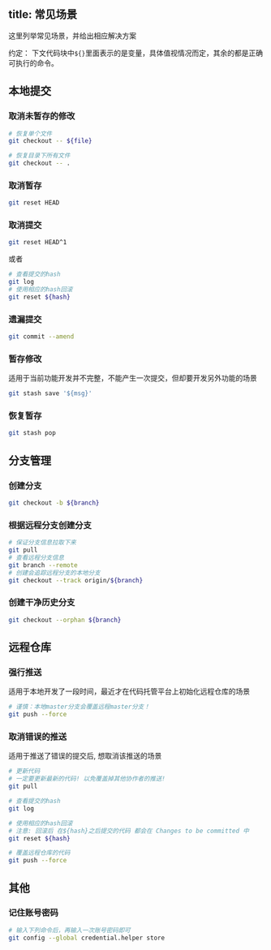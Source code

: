 title: 常见场景
---

这里列举常见场景，并给出相应解决方案

约定： 下文代码块中`${}`里面表示的是变量，具体值视情况而定，其余的都是正确可执行的命令。

## 本地提交

### 取消未暂存的修改

```sh
# 恢复单个文件
git checkout -- ${file}

# 恢复目录下所有文件
git checkout -- .
```

### 取消暂存

```sh
git reset HEAD
```

### 取消提交

```sh
git reset HEAD^1
```

或者

``` sh
# 查看提交的hash
git log
# 使用相应的hash回滚
git reset ${hash}
```

### 遗漏提交

```sh
git commit --amend
```

### 暂存修改

适用于当前功能开发并不完整，不能产生一次提交，但却要开发另外功能的场景

``` sh
git stash save '${msg}'
```

### 恢复暂存

```sh
git stash pop
```

## 分支管理

### 创建分支

```sh
git checkout -b ${branch}
```

### 根据远程分支创建分支

```sh
# 保证分支信息拉取下来
git pull
# 查看远程分支信息
git branch --remote
# 创建会追踪远程分支的本地分支
git checkout --track origin/${branch}
```

### 创建干净历史分支

```sh
git checkout --orphan ${branch}
```

## 远程仓库

### 强行推送

适用于本地开发了一段时间，最近才在代码托管平台上初始化远程仓库的场景

```sh
# 谨慎：本地master分支会覆盖远程master分支！
git push --force
```

### 取消错误的推送

适用于推送了错误的提交后, 想取消该推送的场景

```sh
# 更新代码
# 一定要更新最新的代码! 以免覆盖掉其他协作者的推送!
git pull

# 查看提交的hash
git log

# 使用相应的hash回滚
# 注意: 回滚后 在${hash}之后提交的代码 都会在 Changes to be committed 中
git reset ${hash}

# 覆盖远程仓库的代码
git push --force
```

## 其他

### 记住账号密码

```sh
# 输入下列命令后，再输入一次账号密码即可
git config --global credential.helper store
```

